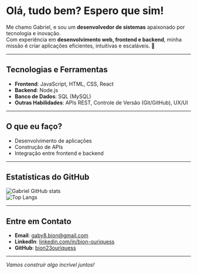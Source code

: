 # Olá, tudo bem? Espero que sim!

Me chamo Gabriel, e sou um **desenvolvedor de sistemas** apaixonado por tecnologia e inovação.  
Com experiência em **desenvolvimento web, frontend e backend**, minha missão é criar aplicações eficientes, intuitivas e escaláveis. 🚀

---

## Tecnologias e Ferramentas

- **Frontend**: JavaScript, HTML, CSS, React
- **Backend**: Node.js
- **Banco de Dados**: SQL (MySQL)  
- **Outras Habilidades**: APIs REST, Controle de Versão (Git/GitHub), UX/UI  

---

## O que eu faço?

- Desenvolvimento de aplicações  
- Construção de APIs  
- Integração entre frontend e backend  

---

## Estatísticas do GitHub

![Gabriel GitHub stats](https://github-readme-stats.vercel.app/api?username=bion23ouriquess&show_icons=true&theme=dracula)  
![Top Langs](https://github-readme-stats.vercel.app/api/top-langs/?username=bion23ouriquess&layout=compact&theme=dracula)  

---

## Entre em Contato

- **Email**: gaby8.bion@gmail.com  
- **LinkedIn**: [linkedin.com/in/bion-ouriquess](https://www.linkedin.com/in/bion-ouriquess)  
- **GitHub**: [bion23ouriquess](https://github.com/bion23ouriquess)  

---

 *Vamos construir algo incrível juntos!*
